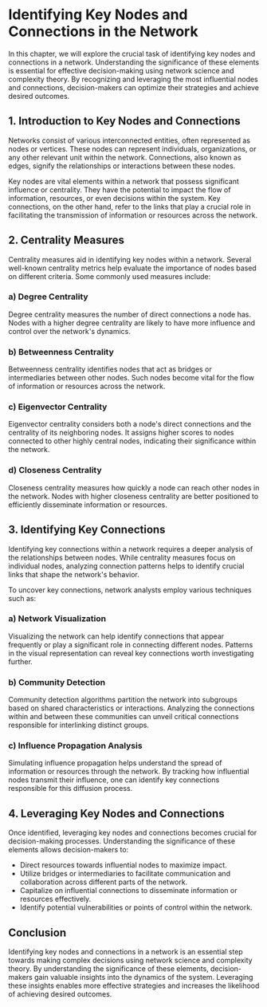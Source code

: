 # Identifying Key Nodes and Connections in the Network

In this chapter, we will explore the crucial task of identifying key nodes and connections in a network. Understanding the significance of these elements is essential for effective decision-making using network science and complexity theory. By recognizing and leveraging the most influential nodes and connections, decision-makers can optimize their strategies and achieve desired outcomes.

## 1\. Introduction to Key Nodes and Connections

Networks consist of various interconnected entities, often represented as nodes or vertices. These nodes can represent individuals, organizations, or any other relevant unit within the network. Connections, also known as edges, signify the relationships or interactions between these nodes.

Key nodes are vital elements within a network that possess significant influence or centrality. They have the potential to impact the flow of information, resources, or even decisions within the system. Key connections, on the other hand, refer to the links that play a crucial role in facilitating the transmission of information or resources across the network.

## 2\. Centrality Measures

Centrality measures aid in identifying key nodes within a network. Several well-known centrality metrics help evaluate the importance of nodes based on different criteria. Some commonly used measures include:

### a) Degree Centrality

Degree centrality measures the number of direct connections a node has. Nodes with a higher degree centrality are likely to have more influence and control over the network's dynamics.

### b) Betweenness Centrality

Betweenness centrality identifies nodes that act as bridges or intermediaries between other nodes. Such nodes become vital for the flow of information or resources across the network.

### c) Eigenvector Centrality

Eigenvector centrality considers both a node's direct connections and the centrality of its neighboring nodes. It assigns higher scores to nodes connected to other highly central nodes, indicating their significance within the network.

### d) Closeness Centrality

Closeness centrality measures how quickly a node can reach other nodes in the network. Nodes with higher closeness centrality are better positioned to efficiently disseminate information or resources.

## 3\. Identifying Key Connections

Identifying key connections within a network requires a deeper analysis of the relationships between nodes. While centrality measures focus on individual nodes, analyzing connection patterns helps to identify crucial links that shape the network's behavior.

To uncover key connections, network analysts employ various techniques such as:

### a) Network Visualization

Visualizing the network can help identify connections that appear frequently or play a significant role in connecting different nodes. Patterns in the visual representation can reveal key connections worth investigating further.

### b) Community Detection

Community detection algorithms partition the network into subgroups based on shared characteristics or interactions. Analyzing the connections within and between these communities can unveil critical connections responsible for interlinking distinct groups.

### c) Influence Propagation Analysis

Simulating influence propagation helps understand the spread of information or resources through the network. By tracking how influential nodes transmit their influence, one can identify key connections responsible for this diffusion process.

## 4\. Leveraging Key Nodes and Connections

Once identified, leveraging key nodes and connections becomes crucial for decision-making processes. Understanding the significance of these elements allows decision-makers to:

- Direct resources towards influential nodes to maximize impact.
- Utilize bridges or intermediaries to facilitate communication and collaboration across different parts of the network.
- Capitalize on influential connections to disseminate information or resources effectively.
- Identify potential vulnerabilities or points of control within the network.

## Conclusion

Identifying key nodes and connections in a network is an essential step towards making complex decisions using network science and complexity theory. By understanding the significance of these elements, decision-makers gain valuable insights into the dynamics of the system. Leveraging these insights enables more effective strategies and increases the likelihood of achieving desired outcomes.
